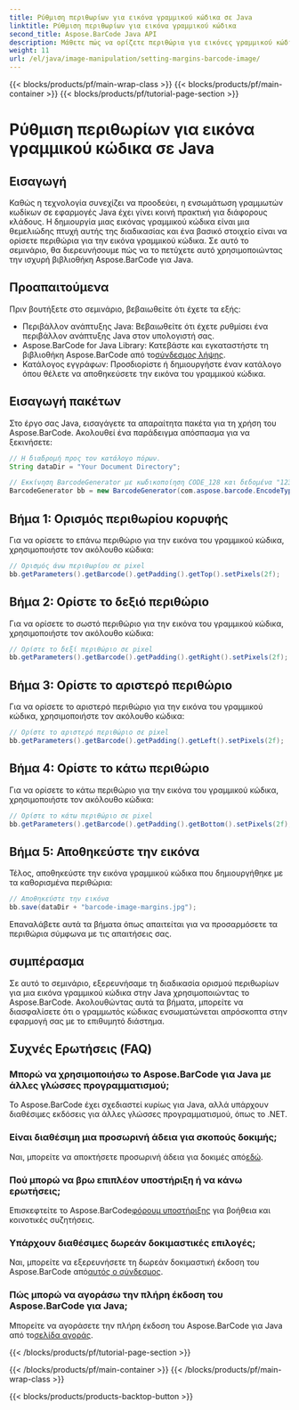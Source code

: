 ```yaml
---
title: Ρύθμιση περιθωρίων για εικόνα γραμμικού κώδικα σε Java
linktitle: Ρύθμιση περιθωρίων για εικόνα γραμμικού κώδικα
second_title: Aspose.BarCode Java API
description: Μάθετε πώς να ορίζετε περιθώρια για εικόνες γραμμικού κώδικα σε Java χρησιμοποιώντας το Aspose.BarCode. Προσαρμόστε το διάστημα για απρόσκοπτη ενσωμάτωση στην εφαρμογή σας
weight: 11
url: /el/java/image-manipulation/setting-margins-barcode-image/
---
```


{{< blocks/products/pf/main-wrap-class >}}
{{< blocks/products/pf/main-container >}}
{{< blocks/products/pf/tutorial-page-section >}}

# Ρύθμιση περιθωρίων για εικόνα γραμμικού κώδικα σε Java


## Εισαγωγή

Καθώς η τεχνολογία συνεχίζει να προοδεύει, η ενσωμάτωση γραμμωτών κωδίκων σε εφαρμογές Java έχει γίνει κοινή πρακτική για διάφορους κλάδους. Η δημιουργία μιας εικόνας γραμμικού κώδικα είναι μια θεμελιώδης πτυχή αυτής της διαδικασίας και ένα βασικό στοιχείο είναι να ορίσετε περιθώρια για την εικόνα γραμμικού κώδικα. Σε αυτό το σεμινάριο, θα διερευνήσουμε πώς να το πετύχετε αυτό χρησιμοποιώντας την ισχυρή βιβλιοθήκη Aspose.BarCode για Java.

## Προαπαιτούμενα

Πριν βουτήξετε στο σεμινάριο, βεβαιωθείτε ότι έχετε τα εξής:

- Περιβάλλον ανάπτυξης Java: Βεβαιωθείτε ότι έχετε ρυθμίσει ένα περιβάλλον ανάπτυξης Java στον υπολογιστή σας.
-  Aspose.BarCode for Java Library: Κατεβάστε και εγκαταστήστε τη βιβλιοθήκη Aspose.BarCode από το[σύνδεσμος λήψης](https://releases.aspose.com/barcode/java/).
- Κατάλογος εγγράφων: Προσδιορίστε ή δημιουργήστε έναν κατάλογο όπου θέλετε να αποθηκεύσετε την εικόνα του γραμμικού κώδικα.

## Εισαγωγή πακέτων

Στο έργο σας Java, εισαγάγετε τα απαραίτητα πακέτα για τη χρήση του Aspose.BarCode. Ακολουθεί ένα παράδειγμα απόσπασμα για να ξεκινήσετε:

```java
// Η διαδρομή προς τον κατάλογο πόρων.
String dataDir = "Your Document Directory";

// Εκκίνηση BarcodeGenerator με κωδικοποίηση CODE_128 και δεδομένα "1234567"
BarcodeGenerator bb = new BarcodeGenerator(com.aspose.barcode.EncodeTypes.CODE_128, "1234567");
```

## Βήμα 1: Ορισμός περιθωρίου κορυφής

Για να ορίσετε το επάνω περιθώριο για την εικόνα του γραμμικού κώδικα, χρησιμοποιήστε τον ακόλουθο κώδικα:

```java
// Ορισμός άνω περιθωρίου σε pixel
bb.getParameters().getBarcode().getPadding().getTop().setPixels(2f);
```

## Βήμα 2: Ορίστε το δεξιό περιθώριο

Για να ορίσετε το σωστό περιθώριο για την εικόνα του γραμμικού κώδικα, χρησιμοποιήστε τον ακόλουθο κώδικα:

```java
// Ορίστε το δεξί περιθώριο σε pixel
bb.getParameters().getBarcode().getPadding().getRight().setPixels(2f);
```

## Βήμα 3: Ορίστε το αριστερό περιθώριο

Για να ορίσετε το αριστερό περιθώριο για την εικόνα του γραμμικού κώδικα, χρησιμοποιήστε τον ακόλουθο κώδικα:

```java
// Ορίστε το αριστερό περιθώριο σε pixel
bb.getParameters().getBarcode().getPadding().getLeft().setPixels(2f);
```

## Βήμα 4: Ορίστε το κάτω περιθώριο

Για να ορίσετε το κάτω περιθώριο για την εικόνα του γραμμικού κώδικα, χρησιμοποιήστε τον ακόλουθο κώδικα:

```java
// Ορίστε το κάτω περιθώριο σε pixel
bb.getParameters().getBarcode().getPadding().getBottom().setPixels(2f);
```

## Βήμα 5: Αποθηκεύστε την εικόνα

Τέλος, αποθηκεύστε την εικόνα γραμμικού κώδικα που δημιουργήθηκε με τα καθορισμένα περιθώρια:

```java
// Αποθηκεύστε την εικόνα
bb.save(dataDir + "barcode-image-margins.jpg");
```

Επαναλάβετε αυτά τα βήματα όπως απαιτείται για να προσαρμόσετε τα περιθώρια σύμφωνα με τις απαιτήσεις σας.

## συμπέρασμα

Σε αυτό το σεμινάριο, εξερευνήσαμε τη διαδικασία ορισμού περιθωρίων για μια εικόνα γραμμικού κώδικα στην Java χρησιμοποιώντας το Aspose.BarCode. Ακολουθώντας αυτά τα βήματα, μπορείτε να διασφαλίσετε ότι ο γραμμωτός κώδικας ενσωματώνεται απρόσκοπτα στην εφαρμογή σας με το επιθυμητό διάστημα.

## Συχνές Ερωτήσεις (FAQ)

### Μπορώ να χρησιμοποιήσω το Aspose.BarCode για Java με άλλες γλώσσες προγραμματισμού;
Το Aspose.BarCode έχει σχεδιαστεί κυρίως για Java, αλλά υπάρχουν διαθέσιμες εκδόσεις για άλλες γλώσσες προγραμματισμού, όπως το .NET.

### Είναι διαθέσιμη μια προσωρινή άδεια για σκοπούς δοκιμής;
 Ναι, μπορείτε να αποκτήσετε προσωρινή άδεια για δοκιμές από[εδώ](https://purchase.aspose.com/temporary-license/).

### Πού μπορώ να βρω επιπλέον υποστήριξη ή να κάνω ερωτήσεις;
 Επισκεφτείτε το Aspose.BarCode[φόρουμ υποστήριξης](https://forum.aspose.com/c/barcode/13) για βοήθεια και κοινοτικές συζητήσεις.

### Υπάρχουν διαθέσιμες δωρεάν δοκιμαστικές επιλογές;
 Ναι, μπορείτε να εξερευνήσετε τη δωρεάν δοκιμαστική έκδοση του Aspose.BarCode από[αυτός ο σύνδεσμος](https://releases.aspose.com/).

### Πώς μπορώ να αγοράσω την πλήρη έκδοση του Aspose.BarCode για Java;
 Μπορείτε να αγοράσετε την πλήρη έκδοση του Aspose.BarCode για Java από το[σελίδα αγοράς](https://purchase.aspose.com/buy).

{{< /blocks/products/pf/tutorial-page-section >}}

{{< /blocks/products/pf/main-container >}}
{{< /blocks/products/pf/main-wrap-class >}}

{{< blocks/products/products-backtop-button >}}
